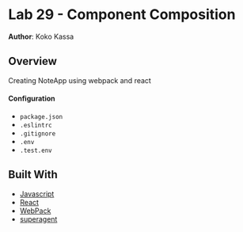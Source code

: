 # Lab 29 - Component Composition

**Author**: Koko Kassa

## Overview
Creating NoteApp using webpack and react

#### Configuration
* `package.json`
* `.eslintrc`
* `.gitignore`
* `.env`
* `.test.env`

## Built With
* [Javascript](https://www.javascript.com/)
* [React](https://reactjs.org/)
* [WebPack](https://webpack.js.org/)
* [superagent](https://www.npmjs.com/package/superagentr])
